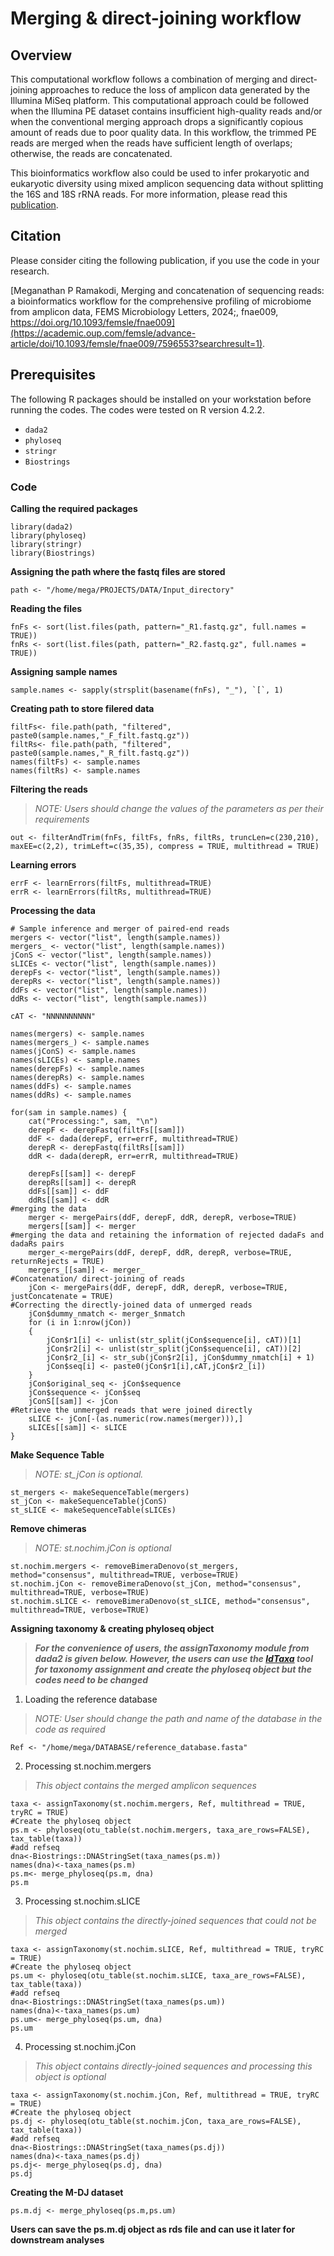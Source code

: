 # Merging & direct-joining workflow
## Overview
This computational workflow follows a combination of merging and direct-joining approaches to reduce the loss of amplicon data generated by the Illumina MiSeq platform. This computational approach could be followed when the Illumina PE dataset contains insufficient high-quality reads and/or when the conventional merging approach drops a significantly copious amount of reads due to poor quality data. In this workflow, the trimmed PE reads are merged when the reads have sufficient length of overlaps; otherwise, the reads are concatenated. 

This bioinformatics workflow also could be used to infer prokaryotic and eukaryotic diversity using mixed amplicon sequencing data without splitting the 16S and 18S rRNA reads. For more information, please read this [publication](https://academic.oup.com/femsle/advance-article/doi/10.1093/femsle/fnae009/7596553?searchresult=1).
## Citation
Please consider citing the following publication, if you use the code in your research.

[Meganathan P Ramakodi, Merging and concatenation of sequencing reads: a bioinformatics workflow for the comprehensive profiling of microbiome from amplicon data, FEMS Microbiology Letters, 2024;, fnae009, https://doi.org/10.1093/femsle/fnae009](https://academic.oup.com/femsle/advance-article/doi/10.1093/femsle/fnae009/7596553?searchresult=1).
## Prerequisites
The following R packages should be installed on your workstation before running the codes. The codes were tested on R version 4.2.2. 
- `dada2`
- `phyloseq`
- `stringr`
- `Biostrings`
### Code
**Calling the required packages**
```
library(dada2)
library(phyloseq)
library(stringr)
library(Biostrings)
```
**Assigning the path where the fastq files are stored**
```
path <- "/home/mega/PROJECTS/DATA/Input_directory"
```
**Reading the files**
```
fnFs <- sort(list.files(path, pattern="_R1.fastq.gz", full.names = TRUE))
fnRs <- sort(list.files(path, pattern="_R2.fastq.gz", full.names = TRUE))
```
**Assigning sample names**
```
sample.names <- sapply(strsplit(basename(fnFs), "_"), `[`, 1)
```
**Creating path to store filered data**
```
filtFs<- file.path(path, "filtered", paste0(sample.names,"_F_filt.fastq.gz"))
filtRs<- file.path(path, "filtered", paste0(sample.names,"_R_filt.fastq.gz"))
names(filtFs) <- sample.names
names(filtRs) <- sample.names
```
**Filtering the reads**
> _NOTE: Users should change the values of the parameters as per their requirements_
```
out <- filterAndTrim(fnFs, filtFs, fnRs, filtRs, truncLen=c(230,210), maxEE=c(2,2), trimLeft=c(35,35), compress = TRUE, multithread = TRUE)
```
**Learning errors**
```
errF <- learnErrors(filtFs, multithread=TRUE)
errR <- learnErrors(filtRs, multithread=TRUE)
```
**Processing the data**
```
# Sample inference and merger of paired-end reads
mergers <- vector("list", length(sample.names))
mergers_ <- vector("list", length(sample.names))
jConS <- vector("list", length(sample.names))
sLICEs <- vector("list", length(sample.names))
derepFs <- vector("list", length(sample.names))
derepRs <- vector("list", length(sample.names))
ddFs <- vector("list", length(sample.names))
ddRs <- vector("list", length(sample.names))

cAT <- "NNNNNNNNNN"

names(mergers) <- sample.names
names(mergers_) <- sample.names
names(jConS) <- sample.names
names(sLICEs) <- sample.names
names(derepFs) <- sample.names
names(derepRs) <- sample.names
names(ddFs) <- sample.names
names(ddRs) <- sample.names

for(sam in sample.names) {
	cat("Processing:", sam, "\n")
	derepF <- derepFastq(filtFs[[sam]])
	ddF <- dada(derepF, err=errF, multithread=TRUE)
	derepR <- derepFastq(filtRs[[sam]])
	ddR <- dada(derepR, err=errR, multithread=TRUE)

	derepFs[[sam]] <- derepF
	derepRs[[sam]] <- derepR
	ddFs[[sam]] <- ddF
	ddRs[[sam]] <- ddR
#merging the data
	merger <- mergePairs(ddF, derepF, ddR, derepR, verbose=TRUE)
	mergers[[sam]] <- merger
#merging the data and retaining the information of rejected dadaFs and dadaRs pairs
	merger_<-mergePairs(ddF, derepF, ddR, derepR, verbose=TRUE, returnRejects = TRUE)
	mergers_[[sam]] <- merger_
#Concatenation/ direct-joining of reads
	jCon <- mergePairs(ddF, derepF, ddR, derepR, verbose=TRUE, justConcatenate = TRUE)
#Correcting the directly-joined data of unmerged reads
	jCon$dummy_nmatch <- merger_$nmatch
	for (i in 1:nrow(jCon))
	{
		jCon$r1[i] <- unlist(str_split(jCon$sequence[i], cAT))[1]
		jCon$r2[i] <- unlist(str_split(jCon$sequence[i], cAT))[2]
		jCon$r2_[i] <- str_sub(jCon$r2[i], jCon$dummy_nmatch[i] + 1)
		jCon$seq[i] <- paste0(jCon$r1[i],cAT,jCon$r2_[i])
	}
	jCon$original_seq <- jCon$sequence
	jCon$sequence <- jCon$seq
	jConS[[sam]] <- jCon
#Retrieve the unmerged reads that were joined directly
	sLICE <- jCon[-(as.numeric(row.names(merger))),]
	sLICEs[[sam]] <- sLICE
}
```
**Make Sequence Table**
> _NOTE: st_jCon is optional._
```
st_mergers <- makeSequenceTable(mergers)
st_jCon <- makeSequenceTable(jConS)
st_sLICE <- makeSequenceTable(sLICEs)
```
**Remove chimeras**
> _NOTE: st.nochim.jCon is optional_
```
st.nochim.mergers <- removeBimeraDenovo(st_mergers, method="consensus", multithread=TRUE, verbose=TRUE)
st.nochim.jCon <- removeBimeraDenovo(st_jCon, method="consensus", multithread=TRUE, verbose=TRUE)
st.nochim.sLICE <- removeBimeraDenovo(st_sLICE, method="consensus", multithread=TRUE, verbose=TRUE)
```
**Assigning taxonomy & creating phyloseq object**
>***For the convenience of users, the assignTaxonomy module from dada2 is given below. However, the users can use the [IdTaxa](https://rdrr.io/bioc/DECIPHER/man/IdTaxa.html) tool for taxonomy assignment and create the phyloseq object but the codes need to be changed***
1. Loading the reference database
> _NOTE: User should change the path and name of the database in the code as required_
```
Ref <- "/home/mega/DATABASE/reference_database.fasta"
```
2. Processing st.nochim.mergers
> _This object contains the merged amplicon sequences_
```
taxa <- assignTaxonomy(st.nochim.mergers, Ref, multithread = TRUE, tryRC = TRUE)
#Create the phyloseq object
ps.m <- phyloseq(otu_table(st.nochim.mergers, taxa_are_rows=FALSE), tax_table(taxa))
#add refseq
dna<-Biostrings::DNAStringSet(taxa_names(ps.m))
names(dna)<-taxa_names(ps.m)
ps.m<- merge_phyloseq(ps.m, dna)
ps.m
```
3. Processing st.nochim.sLICE
> _This object contains the directly-joined sequences that could not be merged_
```
taxa <- assignTaxonomy(st.nochim.sLICE, Ref, multithread = TRUE, tryRC = TRUE)
#Create the phyloseq object
ps.um <- phyloseq(otu_table(st.nochim.sLICE, taxa_are_rows=FALSE), tax_table(taxa))
#add refseq
dna<-Biostrings::DNAStringSet(taxa_names(ps.um))
names(dna)<-taxa_names(ps.um)
ps.um<- merge_phyloseq(ps.um, dna)
ps.um 
```
4. Processing st.nochim.jCon
> _This object contains directly-joined sequences and processing this object is optional_
```
taxa <- assignTaxonomy(st.nochim.jCon, Ref, multithread = TRUE, tryRC = TRUE)
#Create the phyloseq object
ps.dj <- phyloseq(otu_table(st.nochim.jCon, taxa_are_rows=FALSE), tax_table(taxa))
#add refseq
dna<-Biostrings::DNAStringSet(taxa_names(ps.dj))
names(dna)<-taxa_names(ps.dj)
ps.dj<- merge_phyloseq(ps.dj, dna)
ps.dj
```
**Creating the M-DJ dataset**
```
ps.m.dj <- merge_phyloseq(ps.m,ps.um)
```
**Users can save the ps.m.dj object as rds file and can use it later for downstream analyses**
